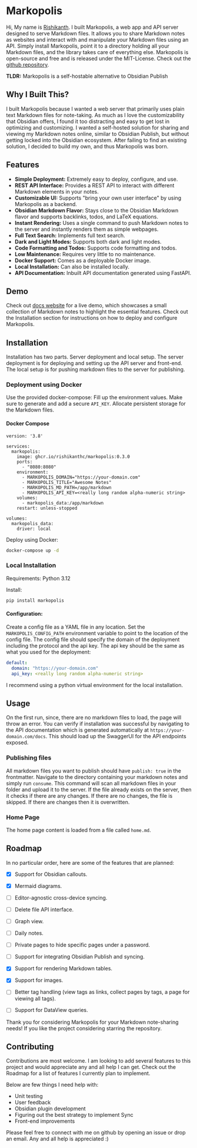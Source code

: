 # Markopolis
Hi,
My name is [Rishikanth](https://rishikanth.me). I built Markopolis, a web app and API server
designed to serve Markdown files. It allows you to share Markdown notes as websites and interact with and manipulate
your Markdown files using an API. Simply install Markopolis, point it to a directory holding
all your Markdown files, and the library takes care of everything else. Markopolis is
open-source and free and is released under the MIT-License. Check out the [github repository](https://github.com/rishikanthc/markopolis).

**TLDR:** Markopolis is a self-hostable alternative to Obsidian Publish

## Why I Built This?
I built Markopolis because I wanted a web server that primarily uses plain text Markdown
files for note-taking. As much as I love the customizability that Obsidian offers, I found
it too distracting and easy to get lost in optimizing and customizing. I wanted a self-hosted
solution for sharing and viewing my Markdown notes online, similar to Obsidian Publish, but
without getting locked into the Obsidian ecosystem. After failing to find an existing solution,
I decided to build my own, and thus Markopolis was born.

## Features
- **Simple Deployment:** Extremely easy to deploy, configure, and use.
- **REST API Interface:** Provides a REST API to interact with different Markdown elements in your notes.
- **Customizable UI:** Supports "bring your own user interface" by using Markopolis as a backend.
- **Obsidian Markdown Flavor:** Stays close to the Obsidian Markdown flavor and supports backlinks, todos, and LaTeX equations.
- **Instant Rendering:** Uses a single command to push Markdown notes to the server and instantly renders them as simple webpages.
- **Full Text Search:** Implements full text search.
- **Dark and Light Modes:** Supports both dark and light modes.
- **Code Formatting and Todos:** Supports code formatting and todos.
- **Low Maintenance:** Requires very little to no maintenance.
- **Docker Support:** Comes as a deployable Docker image.
- **Local Installation:** Can also be installed locally.
- **API Documentation:** Inbuilt API documentation generated using FastAPI.

## Demo
Check out [docs website](https://markopolis.app) for a live demo, which showcases a small collection of Markdown notes to highlight the essential features.
Check out the Installation section for instructions on how to deploy and configure Markopolis.


## Installation
Installation has two parts. Server deployment and local setup. The server deployment
is for deploying and setting up the API server and front-end. The local setup is
for pushing markdown files to the server for publishing.

### Deployment using Docker

Use the provided docker-compose:
Fill up the environment values. Make sure to generate and add a secure `API_KEY`.
Allocate persistent storage for the Markdown files.

#### Docker Compose
```
version: '3.8'

services:
  markopolis:
    image: ghcr.io/rishikanthc/markopolis:0.3.0
    ports:
      - "8080:8080"
    environment:
      - MARKOPOLIS_DOMAIN="https://your-domain.com"
      - MARKOPOLIS_TITLE="Awesome Notes"
      - MARKOPOLIS_MD_PATH=/app/markdown
      - MARKOPOLIS_API_KEY=<really long random alpha-numeric string>
    volumes:
      - markopolis_data:/app/markdown
    restart: unless-stopped

volumes:
  markopolis_data:
    driver: local
```

Deploy using Docker:

```sh
docker-compose up -d
```


### Local Installation
Requirements: Python 3.12

Install:
```sh
pip install markopolis
```

#### Configuration:
Create a config file as a YAML file in any location.
Set the `MARKOPOLIS_CONFIG_PATH` environment variable to point to the location of the config file.
The config file should specify the domain of the deployment including the protocol and
the api key. The api key should be the same as what you used for the deployment:

```yaml
default:
  domain: "https://your-domain.com"
  api_key: <really long random alpha-numeric string>
```

I recommend using a python virtual environment for the local installation.

## Usage

On the first run, since, there are no markdown files to load, the page will throw an error.
You can verify if installation was successful by navigating to the API documentation
which is generated automatically at `https://your-domain.com/docs`. This should load up
the SwaggerUI for the API endpoints exposed.

### Publishing files
All markdown files you want to publish should have `publish: true` in the frontmatter.
Navigate to the directory containing your markdown notes and simply run `consume`.
This command will scan all markdown files in your folder and upload it to the server.
If the file already exists on the server, then it checks if there are any changes.
If there are no changes, the file is skipped. If there are changes then it is overwritten.

### Home Page
The home page content is loaded from a file called `home.md`.


## Roadmap
In no particular order, here are some of the features that are planned:

- [x] Support for Obsidian callouts.
- [x] Mermaid diagrams.
- [ ] Editor-agnostic cross-device syncing.
- [ ] Delete file API interface.
- [ ] Graph view.
- [ ] Daily notes.
- [ ] Private pages to hide specific pages under a password.
- [ ] Support for integrating Obsidian Publish and syncing.
- [x] Support for rendering Markdown tables.
- [x] Support for images.
- [ ] Better tag handling (view tags as links, collect pages by tags, a page for viewing all tags).
- [ ] Support for DataView queries.


Thank you for considering Markopolis for your Markdown note-sharing needs! If you like
the project considering starring the repository.

## Contributing


Contributions are most welcome. I am looking to add several features
to this project and would appreciate any and all help I can get.
Check out the Roadmap for a list of features I currently plan to implement.

Below are few things I need help with:

- Unit testing
- User feedback
- Obsidian plugin development
- Figuring out the best strategy to implement Sync
- Front-end improvements

Please feel free to connect with me on github by opening an issue or drop an email.
Any and all help is appreciated :)
